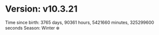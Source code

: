 # Version: v10.3.21
Time since birth: 3765 days, 90361 hours, 5421660 minutes, 325299600 seconds
Season: Winter ❄️
